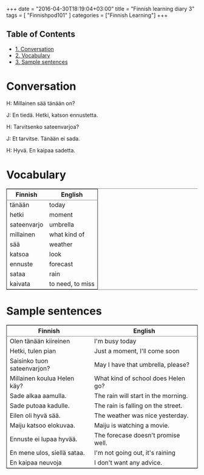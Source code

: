+++
date = "2016-04-30T18:19:04+03:00"
title = "Finnish learning diary 3"
tags = [ "Finnishpod101" ]
categories = ["Finnish Learning"]
+++

<div id="table-of-contents">
<h2>Table of Contents</h2>
<div id="text-table-of-contents">
<ul>
<li><a href="#orgheadline1">1. Conversation</a></li>
<li><a href="#orgheadline2">2. Vocabulary</a></li>
<li><a href="#orgheadline3">3. Sample sentences</a></li>
</ul>
</div>
</div>

# Conversation<a id="orgheadline1"></a>

H: Millainen sää tänään on?

J: En tiedä. Hetki, katson ennustetta.

H: Tarvitsenko sateenvarjoa?

J: Et tarvitse. Tänään ei sada.

H: Hyvä. En kaipaa sadetta.

# Vocabulary<a id="orgheadline2"></a>

<table border="2" cellspacing="0" cellpadding="6" rules="groups" frame="hsides">


<colgroup>
<col  class="org-left" />

<col  class="org-left" />
</colgroup>
<thead>
<tr>
<th scope="col" class="org-left">Finnish</th>
<th scope="col" class="org-left">English</th>
</tr>
</thead>

<tbody>
<tr>
<td class="org-left">tänään</td>
<td class="org-left">today</td>
</tr>


<tr>
<td class="org-left">hetki</td>
<td class="org-left">moment</td>
</tr>


<tr>
<td class="org-left">sateenvarjo</td>
<td class="org-left">umbrella</td>
</tr>


<tr>
<td class="org-left">millainen</td>
<td class="org-left">what kind of</td>
</tr>


<tr>
<td class="org-left">sää</td>
<td class="org-left">weather</td>
</tr>


<tr>
<td class="org-left">katsoa</td>
<td class="org-left">look</td>
</tr>


<tr>
<td class="org-left">ennuste</td>
<td class="org-left">forecast</td>
</tr>


<tr>
<td class="org-left">sataa</td>
<td class="org-left">rain</td>
</tr>


<tr>
<td class="org-left">kaivata</td>
<td class="org-left">to need, to miss</td>
</tr>
</tbody>
</table>

# Sample sentences<a id="orgheadline3"></a>

<table border="2" cellspacing="0" cellpadding="6" rules="groups" frame="hsides">


<colgroup>
<col  class="org-left" />

<col  class="org-left" />
</colgroup>
<thead>
<tr>
<th scope="col" class="org-left">Finnish</th>
<th scope="col" class="org-left">English</th>
</tr>
</thead>

<tbody>
<tr>
<td class="org-left">Olen tänään kiireinen</td>
<td class="org-left">I'm busy today</td>
</tr>


<tr>
<td class="org-left">Hetki, tulen pian</td>
<td class="org-left">Just a moment, I'll come soon</td>
</tr>


<tr>
<td class="org-left">Saisinko tuon sateenvarjon?</td>
<td class="org-left">May I have that umbrella, please?</td>
</tr>


<tr>
<td class="org-left">Millainen koulua Helen käy?</td>
<td class="org-left">What kind of school does Helen go?</td>
</tr>


<tr>
<td class="org-left">Sade alkaa aamulla.</td>
<td class="org-left">The rain will start in the morning.</td>
</tr>


<tr>
<td class="org-left">Sade putoaa kadulle.</td>
<td class="org-left">The rain is falling on the street.</td>
</tr>


<tr>
<td class="org-left">Eilen oli hyvä sää.</td>
<td class="org-left">The weather was nice yesterday.</td>
</tr>


<tr>
<td class="org-left">Maiju katsoo elokuvaa.</td>
<td class="org-left">Maiju is watching a movie.</td>
</tr>


<tr>
<td class="org-left">Ennuste ei lupaa hyvää.</td>
<td class="org-left">The forecase doesn't promise well.</td>
</tr>


<tr>
<td class="org-left">En mene ulos, siellä sataa.</td>
<td class="org-left">I'm not going out, it's raining</td>
</tr>


<tr>
<td class="org-left">En kaipaa neuvoja</td>
<td class="org-left">I don't want any advice.</td>
</tr>
</tbody>
</table>
